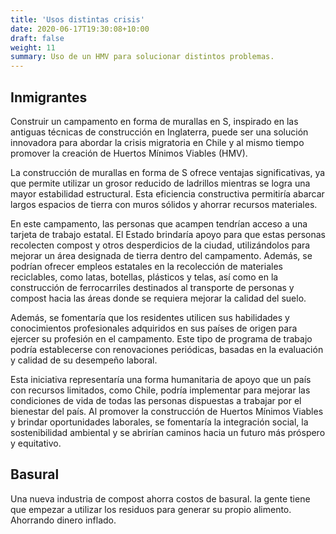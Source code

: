 ```yaml
---
title: 'Usos distintas crisis'
date: 2020-06-17T19:30:08+10:00
draft: false
weight: 11
summary: Uso de un HMV para solucionar distintos problemas.
---
```


## Inmigrantes

Construir un campamento en forma de murallas en S, inspirado en las antiguas técnicas de construcción en Inglaterra, puede ser una solución innovadora para abordar la crisis migratoria en Chile y al mismo tiempo promover la creación de Huertos Mínimos Viables (HMV).

La construcción de murallas en forma de S ofrece ventajas significativas, ya que permite utilizar un grosor reducido de ladrillos mientras se logra una mayor estabilidad estructural. Esta eficiencia constructiva permitiría abarcar largos espacios de tierra con muros sólidos y ahorrar recursos materiales.

En este campamento, las personas que acampen tendrían acceso a una tarjeta de trabajo estatal. El Estado brindaría apoyo para que estas personas recolecten compost y otros desperdicios de la ciudad, utilizándolos para mejorar un área designada de tierra dentro del campamento. Además, se podrían ofrecer empleos estatales en la recolección de materiales reciclables, como latas, botellas, plásticos y telas, así como en la construcción de ferrocarriles destinados al transporte de personas y compost hacia las áreas donde se requiera mejorar la calidad del suelo.

Además, se fomentaría que los residentes utilicen sus habilidades y conocimientos profesionales adquiridos en sus países de origen para ejercer su profesión en el campamento. Este tipo de programa de trabajo podría establecerse con renovaciones periódicas, basadas en la evaluación y calidad de su desempeño laboral.

Esta iniciativa representaría una forma humanitaria de apoyo que un país con recursos limitados, como Chile, podría implementar para mejorar las condiciones de vida de todas las personas dispuestas a trabajar por el bienestar del país. Al promover la construcción de Huertos Mínimos Viables y brindar oportunidades laborales, se fomentaría la integración social, la sostenibilidad ambiental y se abrirían caminos hacia un futuro más próspero y equitativo.


## Basural

Una nueva industria de compost ahorra costos de basural.
la gente tiene que empezar a utilizar los residuos para generar su propio alimento. Ahorrando dinero inflado.


